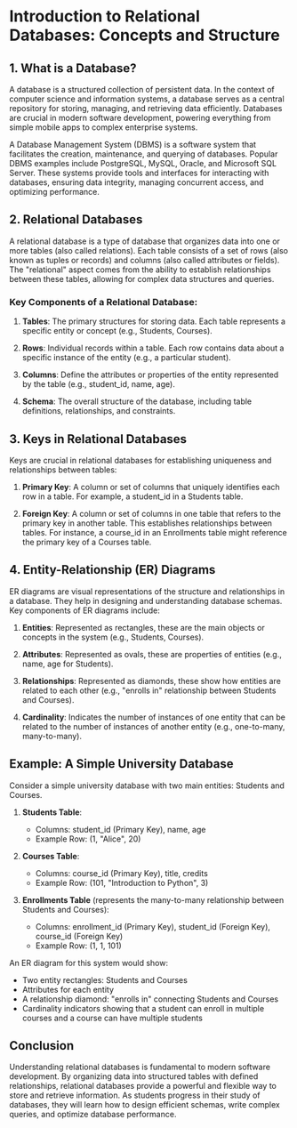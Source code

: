 # Introduction to Relational Databases: Concepts and Structure

## 1. What is a Database?

A database is a structured collection of persistent data. In the context of computer science and information systems, a database serves as a central repository for storing, managing, and retrieving data efficiently. Databases are crucial in modern software development, powering everything from simple mobile apps to complex enterprise systems.

A Database Management System (DBMS) is a software system that facilitates the creation, maintenance, and querying of databases. Popular DBMS examples include PostgreSQL, MySQL, Oracle, and Microsoft SQL Server. These systems provide tools and interfaces for interacting with databases, ensuring data integrity, managing concurrent access, and optimizing performance.

## 2. Relational Databases

A relational database is a type of database that organizes data into one or more tables (also called relations). Each table consists of a set of rows (also known as tuples or records) and columns (also called attributes or fields). The "relational" aspect comes from the ability to establish relationships between these tables, allowing for complex data structures and queries.

### Key Components of a Relational Database:

1. **Tables**: The primary structures for storing data. Each table represents a specific entity or concept (e.g., Students, Courses).

2. **Rows**: Individual records within a table. Each row contains data about a specific instance of the entity (e.g., a particular student).

3. **Columns**: Define the attributes or properties of the entity represented by the table (e.g., student_id, name, age).

4. **Schema**: The overall structure of the database, including table definitions, relationships, and constraints.

## 3. Keys in Relational Databases

Keys are crucial in relational databases for establishing uniqueness and relationships between tables:

1. **Primary Key**: A column or set of columns that uniquely identifies each row in a table. For example, a student_id in a Students table.

2. **Foreign Key**: A column or set of columns in one table that refers to the primary key in another table. This establishes relationships between tables. For instance, a course_id in an Enrollments table might reference the primary key of a Courses table.

## 4. Entity-Relationship (ER) Diagrams

ER diagrams are visual representations of the structure and relationships in a database. They help in designing and understanding database schemas. Key components of ER diagrams include:

1. **Entities**: Represented as rectangles, these are the main objects or concepts in the system (e.g., Students, Courses).

2. **Attributes**: Represented as ovals, these are properties of entities (e.g., name, age for Students).

3. **Relationships**: Represented as diamonds, these show how entities are related to each other (e.g., "enrolls in" relationship between Students and Courses).

4. **Cardinality**: Indicates the number of instances of one entity that can be related to the number of instances of another entity (e.g., one-to-many, many-to-many).

## Example: A Simple University Database

Consider a simple university database with two main entities: Students and Courses.

1. **Students Table**:
   - Columns: student_id (Primary Key), name, age
   - Example Row: (1, "Alice", 20)

2. **Courses Table**:
   - Columns: course_id (Primary Key), title, credits
   - Example Row: (101, "Introduction to Python", 3)

3. **Enrollments Table** (represents the many-to-many relationship between Students and Courses):
   - Columns: enrollment_id (Primary Key), student_id (Foreign Key), course_id (Foreign Key)
   - Example Row: (1, 1, 101)

An ER diagram for this system would show:
- Two entity rectangles: Students and Courses
- Attributes for each entity
- A relationship diamond: "enrolls in" connecting Students and Courses
- Cardinality indicators showing that a student can enroll in multiple courses and a course can have multiple students

## Conclusion

Understanding relational databases is fundamental to modern software development. By organizing data into structured tables with defined relationships, relational databases provide a powerful and flexible way to store and retrieve information. As students progress in their study of databases, they will learn how to design efficient schemas, write complex queries, and optimize database performance.